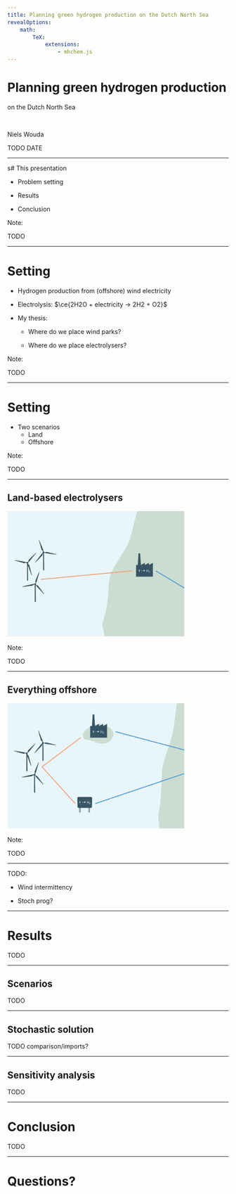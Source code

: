 ```yaml
---
title: Planning green hydrogen production on the Dutch North Sea
revealOptions:
    math:
        TeX:
            extensions:
                - mhchem.js
---
```


# Planning green hydrogen production

on the Dutch North Sea

<br>

Niels Wouda

TODO DATE

---
s# This presentation

- Problem setting

- Results

- Conclusion

Note:

TODO

---

# Setting

- Hydrogen production from (offshore) wind electricity

- Electrolysis: $\ce{2H2O + electricity -> 2H2 + O2}$ 

- My thesis:

  - Where do we place wind parks?
  
  - Where do we place electrolysers?

Note:

TODO

----

# Setting

- Two scenarios
  - Land
  - Offshore

Note:

TODO

----

## Land-based electrolysers

<img width="80%" 
     src="images/onshore.svg" />

<!--- This is a huge hack but ensures reveal-md actually copies the svg file -->
<!--- ![Schema](images/onshore.svg) --->

Note:

TODO

----

## Everything offshore

<img width="80%" 
     src="images/offshore.svg" />

<!--- This is a huge hack but ensures reveal-md actually copies the svg file -->
<!--- ![Schema](images/offshore.svg) --->

Note:

TODO

----

TODO:

- Wind intermittency

- Stoch prog?

---

# Results

TODO

----

## Scenarios

TODO

----

## Stochastic solution

TODO comparison/imports?

----

## Sensitivity analysis

TODO

---

# Conclusion

TODO

---

# Questions?
